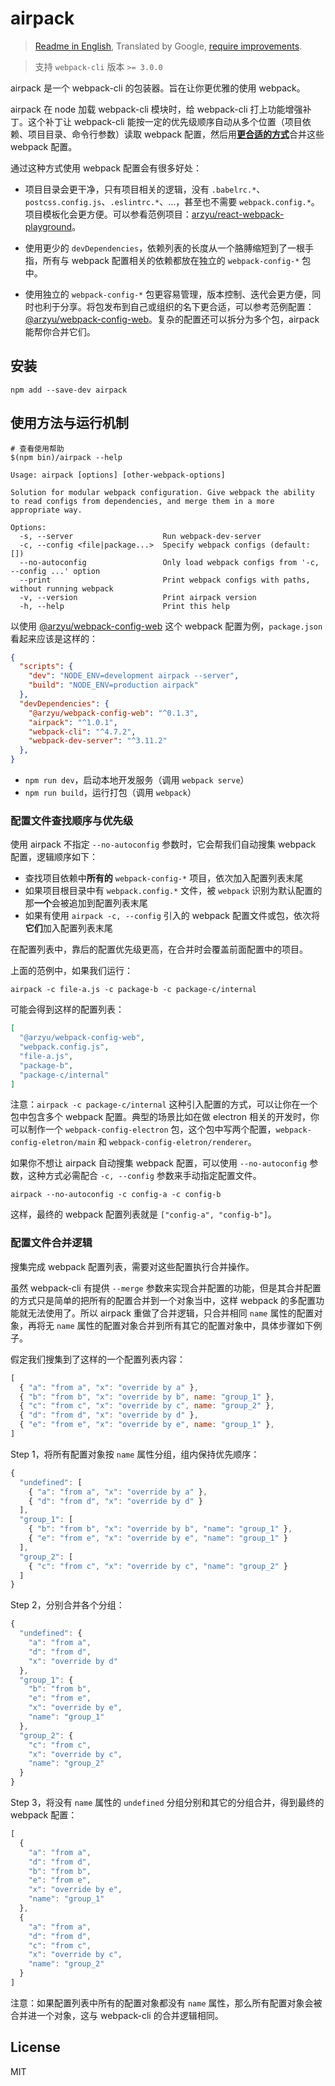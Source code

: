 # airpack

>[Readme in English](https://github.com/arzyu/airpack/blob/master/README.en.md), Translated by Google, [require improvements](https://github.com/arzyu/airpack/issues/5).

>支持 `webpack-cli` 版本 `>= 3.0.0`

airpack 是一个 webpack-cli 的包装器。旨在让你更优雅的使用 webpack。

airpack 在 node 加载 webpack-cli 模块时，给 webpack-cli 打上功能增强补丁。这个补丁让 webpack-cli 能按一定的优先级顺序自动从多个位置（项目依赖、项目目录、命令行参数）读取 webpack 配置，然后用[**更合适的方式**](#配置文件合并逻辑)合并这些 webpack 配置。

通过这种方式使用 webpack 配置会有很多好处：

 * 项目目录会更干净，只有项目相关的逻辑，没有 `.babelrc.*`、`postcss.config.js`、`.eslintrc.*`、…，甚至也不需要 `webpack.config.*`。项目模板化会更方便。可以参看范例项目：[arzyu/react-webpack-playground](https://github.com/arzyu/react-webpack-playground)。

 * 使用更少的 `devDependencies`，依赖列表的长度从一个胳膊缩短到了一根手指，所有与 webpack 配置相关的依赖都放在独立的 `webpack-config-*` 包中。

 * 使用独立的 `webpack-config-*` 包更容易管理，版本控制、迭代会更方便，同时也利于分享。将包发布到自己或组织的名下更合适，可以参考范例配置：[@arzyu/webpack-config-web](https://github.com/arzyu/webpack-config-web)。复杂的配置还可以拆分为多个包，airpack 能帮你合并它们。

## 安装

```shell
npm add --save-dev airpack
```

## 使用方法与运行机制

```shell
# 查看使用帮助
$(npm bin)/airpack --help
```
```
Usage: airpack [options] [other-webpack-options]

Solution for modular webpack configuration. Give webpack the ability to read configs from dependencies, and merge them in a more appropriate way.

Options:
  -s, --server                    Run webpack-dev-server
  -c, --config <file|package...>  Specify webpack configs (default: [])
  --no-autoconfig                 Only load webpack configs from '-c, --config ...' option
  --print                         Print webpack configs with paths, without running webpack
  -v, --version                   Print airpack version
  -h, --help                      Print this help
```

以使用 [@arzyu/webpack-config-web](https://github.com/arzyu/webpack-config-web) 这个 webpack 配置为例，`package.json` 看起来应该是这样的：

```json
{
  "scripts": {
    "dev": "NODE_ENV=development airpack --server",
    "build": "NODE_ENV=production airpack"
  },
  "devDependencies": {
    "@arzyu/webpack-config-web": "^0.1.3",
    "airpack": "^1.0.1",
    "webpack-cli": "^4.7.2",
    "webpack-dev-server": "^3.11.2"
  },
}
```

* `npm run dev`，启动本地开发服务（调用 `webpack serve`）
* `npm run build`，运行打包（调用 `webpack`）

### 配置文件查找顺序与优先级

使用 airpack 不指定 `--no-autoconfig` 参数时，它会帮我们自动搜集 webpack 配置，逻辑顺序如下：

 * 查找项目依赖中**所有的** `webpack-config-*` 项目，依次加入配置列表末尾
 * 如果项目根目录中有 `webpack.config.*` 文件，被 `webpack` 识别为默认配置的那**一个**会被追加到配置列表末尾
 * 如果有使用 `airpack -c, --config` 引入的 webpack 配置文件或包，依次将**它们**加入配置列表末尾

在配置列表中，靠后的配置优先级更高，在合并时会覆盖前面配置中的项目。

上面的范例中，如果我们运行：

```shell
airpack -c file-a.js -c package-b -c package-c/internal
```

可能会得到这样的配置列表：

```json
[
  "@arzyu/webpack-config-web",
  "webpack.config.js",
  "file-a.js",
  "package-b",
  "package-c/internal"
]
```

注意：`airpack -c package-c/internal` 这种引入配置的方式，可以让你在一个包中包含多个 webpack 配置。典型的场景比如在做 electron 相关的开发时，你可以制作一个 `webpack-config-electron` 包，这个包中写两个配置，`webpack-config-eletron/main` 和 `webpack-config-eletron/renderer`。

如果你不想让 airpack 自动搜集 webpack 配置，可以使用 `--no-autoconfig` 参数，这种方式必需配合 `-c, --config` 参数来手动指定配置文件。

```shell
airpack --no-autoconfig -c config-a -c config-b
```

这样，最终的 webpack 配置列表就是 `["config-a", "config-b"]`。

### 配置文件合并逻辑

搜集完成 webpack 配置列表，需要对这些配置执行合并操作。

虽然 webpack-cli 有提供 `--merge` 参数来实现合并配置的功能，但是其合并配置的方式只是简单的把所有的配置合并到一个对象当中，这样 webpack 的多配置功能就无法使用了。所以 airpack 重做了合并逻辑，只合并相同 `name` 属性的配置对象，再将无 `name` 属性的配置对象合并到所有其它的配置对象中，具体步骤如下例子。

假定我们搜集到了这样的一个配置列表内容：

```js
[
  { "a": "from a", "x": "override by a" },
  { "b": "from b", "x": "override by b", name: "group_1" },
  { "c": "from c", "x": "override by c", name: "group_2" },
  { "d": "from d", "x": "override by d" },
  { "e": "from e", "x": "override by e", name: "group_1" },
]
```

Step 1，将所有配置对象按 `name` 属性分组，组内保持优先顺序：

```js
{
  "undefined": [
    { "a": "from a", "x": "override by a" },
    { "d": "from d", "x": "override by d" }
  ],
  "group_1": [
    { "b": "from b", "x": "override by b", "name": "group_1" },
    { "e": "from e", "x": "override by e", "name": "group_1" }
  ],
  "group_2": [
    { "c": "from c", "x": "override by c", "name": "group_2" }
  ]
}
```

Step 2，分别合并各个分组：

```js
{
  "undefined": {
    "a": "from a",
    "d": "from d",
    "x": "override by d"
  },
  "group_1": {
    "b": "from b",
    "e": "from e",
    "x": "override by e",
    "name": "group_1"
  },
  "group_2": {
    "c": "from c",
    "x": "override by c",
    "name": "group_2"
  }
}
```

Step 3，将没有 `name` 属性的 `undefined` 分组分别和其它的分组合并，得到最终的 webpack 配置：

```js
[
  {
    "a": "from a",
    "d": "from d",
    "b": "from b",
    "e": "from e",
    "x": "override by e",
    "name": "group_1"
  },
  {
    "a": "from a",
    "d": "from d",
    "c": "from c",
    "x": "override by c",
    "name": "group_2"
  }
]
```

注意：如果配置列表中所有的配置对象都没有 `name` 属性，那么所有配置对象会被合并进一个对象，这与 webpack-cli 的合并逻辑相同。

## License

MIT
